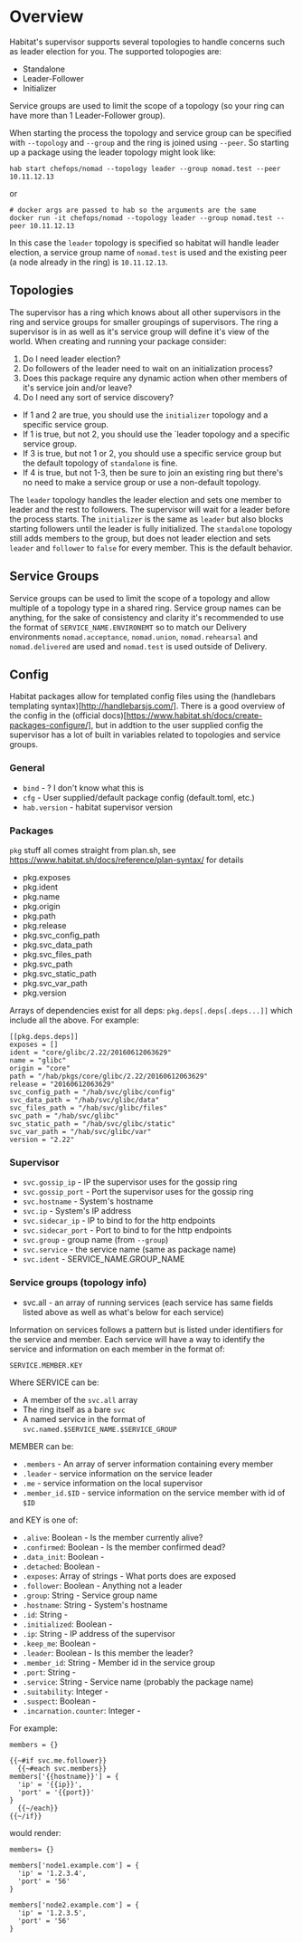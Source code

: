 # Overview

Habitat's supervisor supports several topologies to handle concerns such as leader election for you.  The supported tolopogies are:

- Standalone
- Leader-Follower
- Initializer

Service groups are used to limit the scope of a topology (so your ring can have more than 1 Leader-Follower group).

When starting the process the topology and service group can be specified with `--topology` and `--group` and the ring is joined using `--peer`.  So starting up a package using the leader topology might look like:
```
hab start chefops/nomad --topology leader --group nomad.test --peer 10.11.12.13
```
or
```
# docker args are passed to hab so the arguments are the same
docker run -it chefops/nomad --topology leader --group nomad.test --peer 10.11.12.13
```

In this case the `leader` topology is specified so habitat will handle leader election, a service group name of `nomad.test` is used and the existing peer (a node already in the ring) is `10.11.12.13`.

## Topologies

The supervisor has a ring which knows about all other supervisors in the ring and service groups for smaller groupings of supervisors.  The ring a supervisor is in as well as it's service group will define it's view of the world.  When creating and running your package consider:

1. Do I need leader election?
2. Do followers of the leader need to wait on an initialization process?
3. Does this package require any dynamic action when other members of it's service join and/or leave?
4. Do I need any sort of service discovery?

- If 1 and 2 are true, you should use the `initializer` topology and a specific service group.
- If 1 is true, but not 2, you should use the `leader topology and a specific service group.
- If 3 is true, but not 1 or 2, you should use a specific service group but the default topology of `standalone` is fine.
- If 4 is true, but not 1-3, then be sure to join an existing ring but there's no need to make a service group or use a non-default topology.

The `leader` topology handles the leader election and sets one member to leader and the rest to followers.  The supervisor will wait for a leader before the process starts.
The `initializer` is the same as `leader` but also blocks starting followers until the leader is fully initialized.
The `standalone` topology still adds members to the group, but does not leader election and sets `leader` and `follower` to `false` for every member.  This is the default behavior.

## Service Groups

Service groups can be used to limit the scope of a topology and allow multiple of a topology type in a shared ring.  Service group names can be anything, for the sake of consistency and clarity it's recommended to use the format of `SERVICE_NAME.ENVIRONEMT` so to match our Delivery environments `nomad.acceptance`, `nomad.union`, `nomad.rehearsal` and `nomad.delivered` are used and `nomad.test` is used outside of Delivery.

## Config

Habitat packages allow for templated config files using the (handlebars templating syntax)[http://handlebarsjs.com/].  There is a good overview of the config in the (official docs)[https://www.habitat.sh/docs/create-packages-configure/], but in addtion to the user supplied config the supervisor has a lot of built in variables related to topologies and service groups.

### General
* `bind` - ? I don't know what this is
* `cfg` - User supplied/default package config (default.toml, etc.)
* `hab.version` - habitat supervisor version

### Packages
`pkg` stuff all comes straight from plan.sh, see https://www.habitat.sh/docs/reference/plan-syntax/ for details
* pkg.exposes 
* pkg.ident
* pkg.name
* pkg.origin
* pkg.path
* pkg.release
* pkg.svc_config_path
* pkg.svc_data_path
* pkg.svc_files_path
* pkg.svc_path
* pkg.svc_static_path 
* pkg.svc_var_path
* pkg.version

Arrays of dependencies exist for all deps: `pkg.deps[.deps[.deps...]]` which include all the above.  For example:

```
[[pkg.deps.deps]]
exposes = []
ident = "core/glibc/2.22/20160612063629"
name = "glibc"
origin = "core"
path = "/hab/pkgs/core/glibc/2.22/20160612063629"
release = "20160612063629"
svc_config_path = "/hab/svc/glibc/config"
svc_data_path = "/hab/svc/glibc/data"
svc_files_path = "/hab/svc/glibc/files"
svc_path = "/hab/svc/glibc"
svc_static_path = "/hab/svc/glibc/static"
svc_var_path = "/hab/svc/glibc/var"
version = "2.22"
```

### Supervisor
* `svc.gossip_ip` - IP the supervisor uses for the gossip ring
* `svc.gossip_port` - Port the supervisor uses for the gossip ring
* `svc.hostname` - System's hostname 
* `svc.ip` - System's IP address
* `svc.sidecar_ip` - IP to bind to for the http endpoints
* `svc.sidecar_port` - Port to bind to for the http endpoints
* `svc.group` - group name (from `--group`)
* `svc.service` - the service name (same as package name)
* `svc.ident` - SERVICE_NAME.GROUP_NAME

### Service groups (topology info)
* svc.all - an array of running services (each service has same fields listed above as well as what's below for each service)

Information on services follows a pattern but is listed under identifiers for the service and member.  Each service will have a way to identify the service and information on each member in the format of:
```
SERVICE.MEMBER.KEY
```
Where SERVICE can be:
 - A member of the `svc.all` array
 - The ring itself as a bare `svc`
 - A named service in the format of `svc.named.$SERVICE_NAME.$SERVICE_GROUP`

MEMBER can be:
 - `.members` - An array of server information containing every member
 - `.leader` - service information on the service leader
 - `.me` - service information on the local supervisor
 - `.member_id.$ID` - service information on the service member with id of `$ID`

and KEY is one of:
 - `.alive`: Boolean -  Is the member currently alive?
 - `.confirmed`: Boolean - Is the member confirmed dead?
 - `.data_init`: Boolean -
 - `.detached`: Boolean -
 - `.exposes`: Array of strings - What ports does are exposed
 - `.follower`: Boolean - Anything not a leader
 - `.group`: String - Service group name
 - `.hostname`: String - System's hostname
 - `.id`: String -
 - `.initialized`: Boolean -
 - `.ip`: String - IP address of the supervisor
 - `.keep_me`: Boolean -
 - `.leader`: Boolean - Is this member the leader?
 - `.member_id`: String - Member id in the service group
 - `.port`: String - 
 - `.service`: String - Service name (probably the package name)
 - `.suitability`: Integer -
 - `.suspect`: Boolean -
 - `.incarnation.counter`: Integer -

For example:
```
members = {}

{{~#if svc.me.follower}}
  {{~#each svc.members}}
members['{{hostname}}'] = {
  'ip' = '{{ip}}',
  'port' = '{{port}}'
}
  {{~/each}}
{{~/if}}
```

would render:
```
members= {}

members['node1.example.com'] = {
  'ip' = '1.2.3.4',
  'port' = '56'
}

members['node2.example.com'] = {
  'ip' = '1.2.3.5',
  'port' = '56'
}
```
